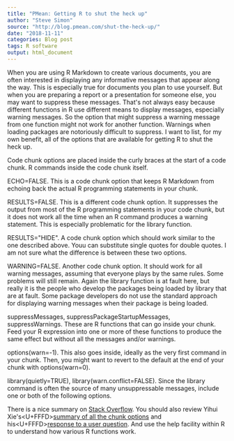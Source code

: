 ```yaml
---
title: "PMean: Getting R to shut the heck up"
author: "Steve Simon"
source: "http://blog.pmean.com/shut-the-heck-up/"
date: "2018-11-11"
categories: Blog post
tags: R software
output: html_document
---
```


When you are using R Markdown to create various documents, you are often
interested in displaying any informative messages that appear along the
way. This is especially true for documents you plan to use yourself. But
when you are preparing a report or a presentation for someone else, you
may want to suppress these messages. That's not always easy because
different functions in R use different means to display messages,
especially warning messages. So the option that might suppress a warning
message from one function might not work for another function. Warnings
when loading packages are notoriously difficult to suppress. I want to
list, for my own benefit, all of the options that are available for
getting R to shut the heck up.

<!---More--->

Code chunk options are placed inside the curly braces at the start of a
code chunk. R commands inside the code chunk itself.

ECHO=FALSE. This is a code chunk option that keeps R Markdown from
echoing back the actual R programming statements in your chunk.

RESULTS=FALSE. This is a different code chunk option. It suppresses the
output from most of the R programming statements in your code chunk, but
it does not work all the time when an R command produces a warning
statement. This is especially problematic for the library function.

RESULTS="HIDE". A code chunk option which should work similar to the one
described above. Youu can substitute single quotes for double quotes. I
am not sure what the difference is between these two options.

WARNING=FALSE. Another code chunk option. It should work for all warning
messages, assuming that everyone plays by the same rules. Some problems
will still remain. Again the library function is at fault here, but
really it is the people who develop the packages being loaded by library
that are at fault. Some package developers do not use the standard
approach for displaying warning messages when their package is being
loaded.

suppressMessages, suppressPackageStartupMessages, suppressWarnings.
These are R functions that can go inside your chunk. Feed your R
expression into one or more of these functions to produce the same
effect but without all the messages and/or warnings.

options(warn=-1). This also goes inside, ideally as the very first
command in your chunk. Then, you might want to revert to the default at
the end of your chunk with options(warn=0).

library(quietly=TRUE), library(warn.conflict=FALSE). Since the library
command is often the source of many unsuppressable messages, include one
or both of the following options.

There is a nice summary on [Stack
Overflow](https://stackoverflow.com/questions/13090838/r-markdown-avoiding-package-loading-messages).
You should also review Yihui Xie's<U+FFFD>[summary of all the chunk
options](https://yihui.name/knitr/options/) and his<U+FFFD>[response to a user
question](https://github.com/rstudio/blogdown/issues/90). And use the
help facility within R to understand how various R functions work.


